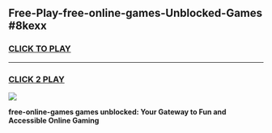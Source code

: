 
## Free-Play-free-online-games-Unblocked-Games #8kexx
<h3>
<a href="https://news.freeplayer.one?title=free-online-games&ref=8M">CLICK TO PLAY</a></h3>
<hr>

<h3>
<a href="https://news.freeplayer.one?title=free-online-games&ref=8M">CLICK 2 PLAY</a>
  
</h3>

<a href="https://news.freeplayer.one?title=free-online-games&ref=8M"><img src="https://clearcache.store/games.png"></a>


**free-online-games games unblocked: Your Gateway to Fun and Accessible Online Gaming**
